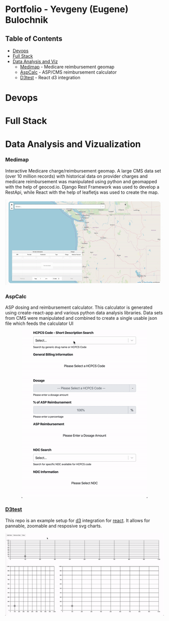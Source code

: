 # Portfolio - Yevgeny (Eugene) Bulochnik

## Table of Contents
* [Devops](#devops)
* [Full Stack](#full-stack)
* [Data Analysis and Viz](#data-analysis-and-vizualization)
    - [Medimap](#medimap) - Medicare reimbursement geomap
    - [AspCalc](#aspcalc) - ASP/CMS reimbursement calculator
    - [D3test](#d3test) - React d3 integration

# Devops
# Full Stack
# Data Analysis and Vizualization

### Medimap
Interactive Medicare charge/reimbursement geomap. A large CMS data set (over 10 million records) with historical data on provider charges and medicare reimbursement was manipulated using python and geomapped with the help of geocod.io. Django Rest Framework was used to develop a RestApi, while React with the help of leafletjs was used to create the map. 

<p align="center">
    <img src="https://github.com/yevgenybulochnik/web-assets/blob/master/medimap/medimap.gif">
</p>

### AspCalc
ASP dosing and reimbursement calculator. This calculator is generated using create-react-app and various python data analysis libraries. Data sets from CMS were manipulated and combined to create a single usable json file which feeds the calculator UI

<p align="center">
    <img src="https://github.com/yevgenybulochnik/web-assets/blob/master/aspcalc/aspcalc.gif">
</p>

### [D3test](https://github.com/yevgenybulochnik/d3test)
This repo is an example setup for [d3](https://d3js.org) integration for [react](https://reactjs.org). It allows for pannable, zoomable and resposive svg charts.

<img src="https://github.com/yevgenybulochnik/web-assets/blob/master/d3test/d3test.gif">
